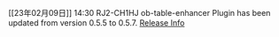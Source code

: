 [[23年02月09日]] 14:30 RJ2-CH1HJ ob-table-enhancer Plugin has been updated from version 0.5.5 to 0.5.7. [Release Info](https://github.com/Stardusten/ob-table-enhancer/releases/tag/0.5.7)

